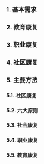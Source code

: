 ### 1. 基本需求
### 2. 教育康复
### 3. 职业康复
### 4. 社区康复
### 5. 主要方法
#### 5.1. 社区康复
#### 5.2. 六大原则
#### 5.3. 社会康复
#### 5.4. 职业康复
#### 5.5. 教育康复
